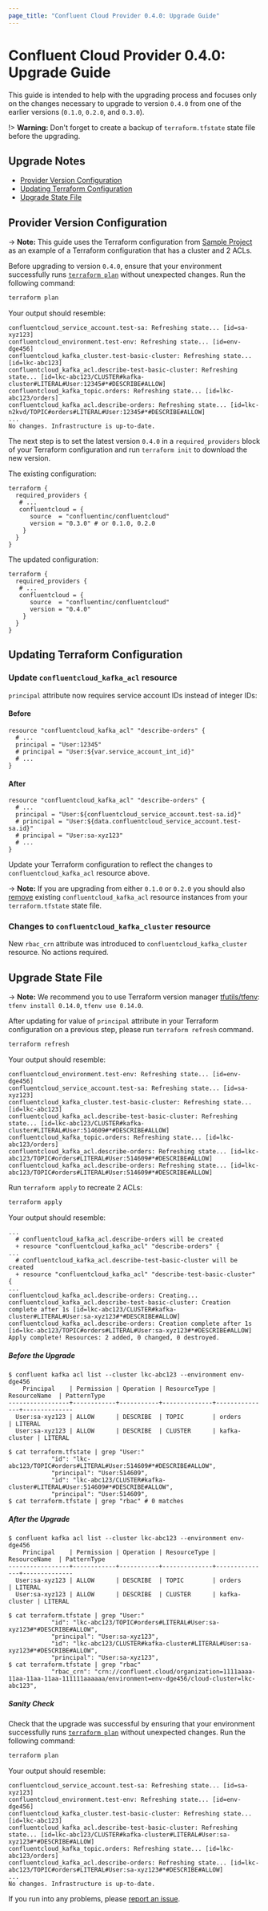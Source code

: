 ```yaml
---
page_title: "Confluent Cloud Provider 0.4.0: Upgrade Guide"
---
```

# Confluent Cloud Provider 0.4.0: Upgrade Guide

This guide is intended to help with the upgrading process and focuses only on the changes necessary to upgrade to version `0.4.0` from one of the earlier versions (`0.1.0`, `0.2.0`, and `0.3.0`). 

!> **Warning:** Don't forget to create a backup of `terraform.tfstate` state file before the upgrading. 

## Upgrade Notes

- [Provider Version Configuration](#provider-version-configuration)
- [Updating Terraform Configuration](#updating-terraform-configuration)
- [Upgrade State File](#upgrade-state-file)

## Provider Version Configuration

-> **Note:** This guide uses the Terraform configuration from [Sample Project](https://registry.terraform.io/providers/confluentinc/confluentcloud/latest/docs/guides/sample-project) as an example of a Terraform configuration that has a cluster and 2 ACLs.

Before upgrading to version `0.4.0`, ensure that your environment
successfully runs [`terraform plan`](https://www.terraform.io/docs/commands/plan.html)
without unexpected changes. Run the following command:
```bash
terraform plan
```
Your output should resemble:
```
confluentcloud_service_account.test-sa: Refreshing state... [id=sa-xyz123]
confluentcloud_environment.test-env: Refreshing state... [id=env-dge456]
confluentcloud_kafka_cluster.test-basic-cluster: Refreshing state... [id=lkc-abc123]
confluentcloud_kafka_acl.describe-test-basic-cluster: Refreshing state... [id=lkc-abc123/CLUSTER#kafka-cluster#LITERAL#User:12345#*#DESCRIBE#ALLOW]
confluentcloud_kafka_topic.orders: Refreshing state... [id=lkc-abc123/orders]
confluentcloud_kafka_acl.describe-orders: Refreshing state... [id=lkc-n2kvd/TOPIC#orders#LITERAL#User:12345#*#DESCRIBE#ALLOW]
...
No changes. Infrastructure is up-to-date.
```

The next step is to set the latest version `0.4.0` in a `required_providers` block of your Terraform configuration and run `terraform init` to download the new version.

The existing configuration:
```hcl
terraform {
  required_providers {
   # ...
   confluentcloud = {
      source  = "confluentinc/confluentcloud"
      version = "0.3.0" # or 0.1.0, 0.2.0
    }
  }
}
```

The updated configuration:
```hcl
terraform {
  required_providers {
   # ...
   confluentcloud = {
      source  = "confluentinc/confluentcloud"
      version = "0.4.0"
    }
  }
}
```

## Updating Terraform Configuration

### Update `confluentcloud_kafka_acl` resource

`principal` attribute now requires service account IDs instead of integer IDs:

#### Before
```hcl
resource "confluentcloud_kafka_acl" "describe-orders" {
  # ...
  principal = "User:12345"
  # principal = "User:${var.service_account_int_id}"
  # ...
}
```

#### After
```hcl
resource "confluentcloud_kafka_acl" "describe-orders" {
  # ...
  principal = "User:${confluentcloud_service_account.test-sa.id}"
  # principal = "User:${data.confluentcloud_service_account.test-sa.id}"
  # principal = "User:sa-xyz123"
  # ...
}
```

Update your Terraform configuration to reflect the changes to `confluentcloud_kafka_acl` resource above.

-> **Note:** If you are upgrading from either `0.1.0` or `0.2.0` you should also [remove](https://www.terraform.io/docs/cli/commands/state/rm.html) existing `confluentcloud_kafka_acl` resource instances from your `terraform.tfstate` state file.

### Changes to `confluentcloud_kafka_cluster` resource
New `rbac_crn` attribute was introduced to `confluentcloud_kafka_cluster` resource. No actions required.

## Upgrade State File
-> **Note:** We recommend you to use Terraform version manager [tfutils/tfenv](https://github.com/tfutils/tfenv): `tfenv install 0.14.0`, `tfenv use 0.14.0`.

After updating for value of `principal` attribute in your Terraform configuration on a previous step, please run `terraform refresh` command.

```bash
terraform refresh
```
Your output should resemble:
```
confluentcloud_environment.test-env: Refreshing state... [id=env-dge456]
confluentcloud_service_account.test-sa: Refreshing state... [id=sa-xyz123]
confluentcloud_kafka_cluster.test-basic-cluster: Refreshing state... [id=lkc-abc123]
confluentcloud_kafka_acl.describe-test-basic-cluster: Refreshing state... [id=lkc-abc123/CLUSTER#kafka-cluster#LITERAL#User:514609#*#DESCRIBE#ALLOW]
confluentcloud_kafka_topic.orders: Refreshing state... [id=lkc-abc123/orders]
confluentcloud_kafka_acl.describe-orders: Refreshing state... [id=lkc-abc123/TOPIC#orders#LITERAL#User:514609#*#DESCRIBE#ALLOW]
confluentcloud_kafka_acl.describe-orders: Refreshing state... [id=lkc-abc123/TOPIC#orders#LITERAL#User:514609#*#DESCRIBE#ALLOW]
```
Run `terraform apply` to recreate 2 ACLs:
```bash
terraform apply
```
Your output should resemble:
```
...
  # confluentcloud_kafka_acl.describe-orders will be created
  + resource "confluentcloud_kafka_acl" "describe-orders" {
...
  # confluentcloud_kafka_acl.describe-test-basic-cluster will be created
  + resource "confluentcloud_kafka_acl" "describe-test-basic-cluster" {
...
confluentcloud_kafka_acl.describe-orders: Creating...
confluentcloud_kafka_acl.describe-test-basic-cluster: Creation complete after 1s [id=lkc-abc123/CLUSTER#kafka-cluster#LITERAL#User:sa-xyz123#*#DESCRIBE#ALLOW]
confluentcloud_kafka_acl.describe-orders: Creation complete after 1s [id=lkc-abc123/TOPIC#orders#LITERAL#User:sa-xyz123#*#DESCRIBE#ALLOW]
Apply complete! Resources: 2 added, 0 changed, 0 destroyed.
```

##### Before the Upgrade
```
$ confluent kafka acl list --cluster lkc-abc123 --environment env-dge456
    Principal    | Permission | Operation | ResourceType | ResourceName  | PatternType
-----------------+------------+-----------+--------------+---------------+--------------
  User:sa-xyz123 | ALLOW      | DESCRIBE  | TOPIC        | orders        | LITERAL
  User:sa-xyz123 | ALLOW      | DESCRIBE  | CLUSTER      | kafka-cluster | LITERAL

$ cat terraform.tfstate | grep "User:"
            "id": "lkc-abc123/TOPIC#orders#LITERAL#User:514609#*#DESCRIBE#ALLOW",
            "principal": "User:514609",
            "id": "lkc-abc123/CLUSTER#kafka-cluster#LITERAL#User:514609#*#DESCRIBE#ALLOW",
            "principal": "User:514609",
$ cat terraform.tfstate | grep "rbac" # 0 matches
```
##### After the Upgrade
```
$ confluent kafka acl list --cluster lkc-abc123 --environment env-dge456
    Principal    | Permission | Operation | ResourceType | ResourceName  | PatternType
-----------------+------------+-----------+--------------+---------------+--------------
  User:sa-xyz123 | ALLOW      | DESCRIBE  | TOPIC        | orders        | LITERAL
  User:sa-xyz123 | ALLOW      | DESCRIBE  | CLUSTER      | kafka-cluster | LITERAL

$ cat terraform.tfstate | grep "User:"
            "id": "lkc-abc123/TOPIC#orders#LITERAL#User:sa-xyz123#*#DESCRIBE#ALLOW",
            "principal": "User:sa-xyz123",
            "id": "lkc-abc123/CLUSTER#kafka-cluster#LITERAL#User:sa-xyz123#*#DESCRIBE#ALLOW",
            "principal": "User:sa-xyz123",
$ cat terraform.tfstate | grep "rbac"
            "rbac_crn": "crn://confluent.cloud/organization=1111aaaa-11aa-11aa-11aa-111111aaaaaa/environment=env-dge456/cloud-cluster=lkc-abc123",
```

##### Sanity Check

Check that the upgrade was successful by ensuring that your environment
successfully runs [`terraform plan`](https://www.terraform.io/docs/commands/plan.html)
without unexpected changes. Run the following command:
```bash
terraform plan
```
Your output should resemble:
```
confluentcloud_service_account.test-sa: Refreshing state... [id=sa-xyz123]
confluentcloud_environment.test-env: Refreshing state... [id=env-dge456]
confluentcloud_kafka_cluster.test-basic-cluster: Refreshing state... [id=lkc-abc123]
confluentcloud_kafka_acl.describe-test-basic-cluster: Refreshing state... [id=lkc-abc123/CLUSTER#kafka-cluster#LITERAL#User:sa-xyz123#*#DESCRIBE#ALLOW]
confluentcloud_kafka_topic.orders: Refreshing state... [id=lkc-abc123/orders]
confluentcloud_kafka_acl.describe-orders: Refreshing state... [id=lkc-abc123/TOPIC#orders#LITERAL#User:sa-xyz123#*#DESCRIBE#ALLOW]
...
No changes. Infrastructure is up-to-date.
```

If you run into any problems, please [report an issue](https://github.com/confluentinc/terraform-provider-confluentcloud/issues).